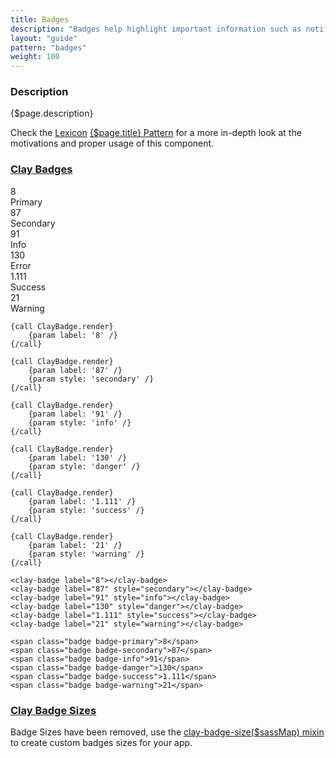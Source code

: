 ```yaml
---
title: Badges
description: "Badges help highlight important information such as notifications or new and unread messages. Badges have circular borders and are only used to specify a number."
layout: "guide"
pattern: "badges"
weight: 100
---
```


### Description

{$page.description}

<div class="alert alert-info">Check the <a href="https://lexicondesign.io">Lexicon</a> <a href="https://lexicondesign.io/docs/patterns/{$page.pattern}.html">{$page.title} Pattern</a> for a more in-depth look at the motivations and proper usage of this component.</div>

<article id="clay-badges">
<h3 class="component-title">
	<a href="#clay-badges">Clay Badges</a>
</h3>

<div class="autofit-float autofit-row">
	<div class="autofit-col"><div><span class="badge badge-primary">8</span><div>Primary</div></div></div>
	<div class="autofit-col"><div><span class="badge badge-secondary">87</span><div>Secondary</div></div></div>
	<div class="autofit-col"><div><span class="badge badge-info">91</span><div>Info</div></div></div>
	<div class="autofit-col"><div><span class="badge badge-danger">130</span><div>Error</div></div></div>
	<div class="autofit-col"><div><span class="badge badge-success">1.111</span><div>Success</div></div></div>
	<div class="autofit-col"><div><span class="badge badge-warning">21</span><div>Warning</div></div></div>
</div>

```soy
{call ClayBadge.render}
	{param label: '8' /}
{/call}

{call ClayBadge.render}
	{param label: '87' /}
	{param style: 'secondary' /}
{/call}

{call ClayBadge.render}
	{param label: '91' /}
	{param style: 'info' /}
{/call}

{call ClayBadge.render}
	{param label: '130' /}
	{param style: 'danger' /}
{/call}

{call ClayBadge.render}
	{param label: '1.111' /}
	{param style: 'success' /}
{/call}

{call ClayBadge.render}
	{param label: '21' /}
	{param style: 'warning' /}
{/call}
```
```text/html
<clay-badge label="8"></clay-badge>
<clay-badge label="87" style="secondary"></clay-badge>
<clay-badge label="91" style="info"></clay-badge>
<clay-badge label="130" style="danger"></clay-badge>
<clay-badge label="1.111" style="success"></clay-badge>
<clay-badge label="21" style="warning"></clay-badge>
```
```text/html
<span class="badge badge-primary">8</span>
<span class="badge badge-secondary">87</span>
<span class="badge badge-info">91</span>
<span class="badge badge-danger">130</span>
<span class="badge badge-success">1.111</span>
<span class="badge badge-warning">21</span>
```

</article>


<article id="clay-badge-sizes">
<h3 class="component-title">
	<a href="#clay-badge-sizes">Clay Badge Sizes</a>
</h3>

<div class="alert alert-warning">Badge Sizes have been removed, use the <a href="https://github.com/liferay/clay/blob/master/packages/clay/src/scss/mixins/_badges.scss#L1">clay-badge-size($sassMap) mixin</a> to create custom badges sizes for your app.</div>

</article>
